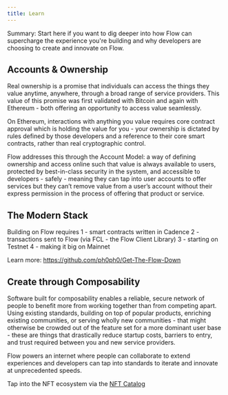 ```yaml
---
title: Learn
---
```


Summary: Start here if you want to dig deeper into how Flow can supercharge the experience you're building and why developers are choosing to create and innovate on Flow. 

## Accounts & Ownership 

Real ownership is a promise that individuals can access the things they value anytime, anywhere, through a broad range of service providers. This value of this promise was first validated with Bitcoin and again with Ethereum - both offering an opportunity to access value seamlessly. 

On Ethereum, interactions with anything you value requires core contract approval which is holding the value for you - your ownership is dictated by rules defined by those developers and a reference to their core smart contracts, rather than real cryptographic control.

Flow addresses this through the Account Model: a way of defining ownership and access online such that value is always available to users, protected by best-in-class security in the system, and accessible to developers - safely - meaning they can tap into user accounts to offer services but they can’t remove value from a user’s account without their express permission in the process of offering that product or service.

## The Modern Stack 

Building on Flow requires 
1 - smart contracts written in Cadence
2 - transactions sent to Flow (via FCL - the Flow Client Library)
3 - starting on Testnet 
4 - making it big on Mainnet 

Learn more: https://github.com/ph0ph0/Get-The-Flow-Down

## Create through Composability 

Software built for composability enables a reliable, secure network of people to benefit more from working together than from competing apart. Using existing standards, building on top of popular products, enriching existing communities, or serving wholly new communities - that might otherwise be crowded out of the feature set for a more dominant user base - these are things that drastically reduce startup costs, barriers to entry, and trust required between you and new service providers. 

Flow powers an internet where people can collaborate to extend experiences and  developers can tap into standards to iterate and innovate at unprecedented speeds. 

Tap into the NFT ecosystem via the [NFT Catalog](https://github.com/dapperlabs/nft-catalog#nft-catalog)
